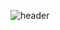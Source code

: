 ![header](https://capsule-render.vercel.app/api?type=waving&color=gradient&height=180&animation=fadeIn&section=header&fontColor=ffffff&text=Emily's%profile💻✨&fontAlign=70)
